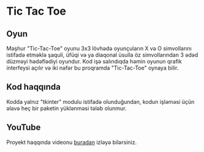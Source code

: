 # Tic Tac Toe
## Oyun
Məşhur "Tic-Tac-Toe" oyunu 3x3 lövhədə oyunçuların X və O simvollarını istifadə etməklə şaquli, üfüqi və ya diaqonal üsulla öz simvollarından 3 ədəd düzməyi hədəflədiyi oyundur. Kod işə salındıqda həmin oyunun qrafik interfeysi açılır və iki nəfər bu proqramda "Tic-Tac-Toe" oynaya bilir.

## Kod haqqında
Kodda yalnız "tkinter" modulu istifadə olunduğundan, kodun işləməsi üçün əlavə heç bir paketin yüklənməsi tələb olunmur.

## YouTube
Proyekt haqqında videonu [buradan](https://www.youtube.com/watch?v=K3lKE11ZFR0) izləyə bilərsiniz.